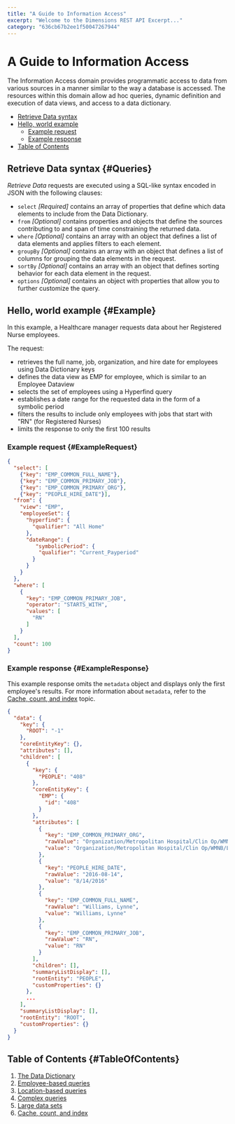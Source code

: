 ```yaml
---
title: "A Guide to Information Access"
excerpt: "Welcome to the Dimensions REST API Excerpt..."
category: "636cb67b2ee1f50047267944"
---
```


# A Guide to Information Access

The Information Access domain provides programmatic access to data from various sources in a manner similar to the way a database is accessed. The resources within this domain allow ad hoc queries, dynamic definition and execution of data views, and access to a data dictionary.

* [Retrieve Data syntax](#Queries)
* [Hello, world example](#Example)
    * [Example request](#ExampleRequest)
    * [Example response](#ExampleResponse)
* [Table of Contents](#TableOfContents)

## Retrieve Data syntax {#Queries}

*Retrieve Data* requests are executed using a SQL-like syntax encoded in JSON with the following clauses:

* `select` _[Required]_ contains an array of properties that define which data elements to include from the Data Dictionary.
* `from` _[Optional]_ contains properties and objects that define the sources contributing to and span of time constraining the returned data. 
* `where` _[Optional]_ contains an array with an object that defines a list of data elements and applies filters to each element.
* `groupBy` _[Optional]_ contains an array with an object that defines a list of columns for grouping the data elements in the request.
* `sortBy` _[Optional]_ contains an array with an object that defines sorting behavior for each data element in the request.
* `options` _[Optional]_ contains an object with properties that allow you to further customize the query.

## Hello, world example {#Example}

In this example, a Healthcare manager requests data about her Registered Nurse employees. 

The request:

* retrieves the full name, job, organization, and hire date for employees using Data Dictionary keys
* defines the data view as EMP for employee, which is similar to an Employee Dataview
* selects the set of employees using a Hyperfind query
* establishes a date range for the requested data in the form of a symbolic period
* filters the results to include only employees with jobs that start with "RN" (for Registered Nurses)
* limits the response to only the first 100 results

### Example request {#ExampleRequest}

``` json
{
  "select": [
    {"key": "EMP_COMMON_FULL_NAME"},
    {"key": "EMP_COMMON_PRIMARY_JOB"},
    {"key": "EMP_COMMON_PRIMARY_ORG"},
    {"key": "PEOPLE_HIRE_DATE"}],
  "from": {
    "view": "EMP",
    "employeeSet": {
      "hyperfind": {
        "qualifier": "All Home"
      },
      "dateRange": {
         "symbolicPeriod": {
          "qualifier": "Current_Payperiod"
        }
      }
    }
  },
  "where": [
    {
      "key": "EMP_COMMON_PRIMARY_JOB",
      "operator": "STARTS_WITH",
      "values": [
        "RN"
      ]
    }
  ],
  "count": 100
}
```

### Example response {#ExampleResponse}

This example response omits the `metadata` object and displays only the first employee's results. For more information about `metadata`, refer to the [Cache, count, and index](C:13750c3f-3dae-4a12-81f1-e7c0fb5aec65) topic.

``` json
{
  "data": {
    "key": {
      "ROOT": "-1"
    },
    "coreEntityKey": {},
    "attributes": [],
    "children": [
      {
        "key": {
          "PEOPLE": "408"
        },
        "coreEntityKey": {
          "EMP": {
            "id": "408"
          }
        },
        "attributes": [
          {
            "key": "EMP_COMMON_PRIMARY_ORG",
            "rawValue": "Organization/Metropolitan Hospital/Clin Op/WMNB/Labor/Nurse",
            "value": "Organization/Metropolitan Hospital/Clin Op/WMNB/Labor/Nurse"
          },
          {
            "key": "PEOPLE_HIRE_DATE",
            "rawValue": "2016-08-14",
            "value": "8/14/2016"
          },
          {
            "key": "EMP_COMMON_FULL_NAME",
            "rawValue": "Williams, Lynne",
            "value": "Williams, Lynne"
          },
          {
            "key": "EMP_COMMON_PRIMARY_JOB",
            "rawValue": "RN",
            "value": "RN"
          }
        ],
        "children": [],
        "summaryListDisplay": [],
        "rootEntity": "PEOPLE",
        "customProperties": {}
      },
      ...
    ],
    "summaryListDisplay": [],
    "rootEntity": "ROOT",
    "customProperties": {}
  }
}
```

## Table of Contents {#TableOfContents}

1. [The Data Dictionary](C:a7a9ad1a-a59c-4e7b-921a-c14f9052fe4e)
2. [Employee-based queries](C:f9f05bdb-7586-4882-8dd8-54966a073241)
3. [Location-based queries](C:f1e421a0-62d6-4f69-867f-493c9e43e804)
4. [Complex queries](C:db9be7d9-8712-4051-bbb7-184ab9bb4463)
5. [Large data sets](C:ee3c4c19-a469-4752-902c-0eb7da8ade33)
6. [Cache, count, and index](C:13750c3f-3dae-4a12-81f1-e7c0fb5aec65)